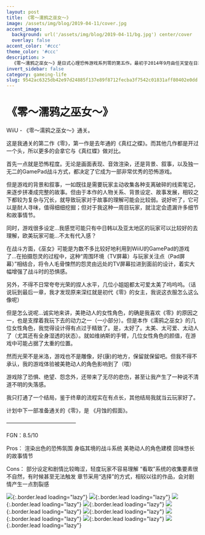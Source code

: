 ```yaml
---
layout: post
title: 《零～濡鸦之巫女～》
image: /assets/img/blog/2019-04-11/cover.jpg
accent_image: 
  background: url('/assets/img/blog/2019-04-11/bg.jpg') center/cover
  overlay: false
accent_color: '#ccc'
theme_color: '#ccc'
description: >
  《零～濡鸦之巫女～》是日式心理恐怖游戏系列零的第五作。最初于2014年9月由任天堂在日本发售，随后于2015年在欧美发售。本作不但是继前作《零～月蚀的假面～》后睽违六年的新作，同时也是该系列借由使用任天堂新式机种Wii U而首次游戏图像高清化的作品。
invert_sidebar: false
category: gameing-life
slug: 9542ac6325db42e97d24885f137e89f8712fecba3f7542c01831aff80402e0dd
---
```


# 《零～濡鸦之巫女～》

WiiU - 《零～濡鸦之巫女～》通关。

这是我通关的第二作《零》，第一作是去年通的《真红之蝶》。而其他几作都是开过一个头，所以更多的会拿它与《真红蝶》做对比。

首先一点就是恐怖程度。无论是画面表现、音效渲染，还是背景、叙事，以及独一无二的GamePad战斗方式，都决定了它成为一部非常优秀的恐怖游戏。

但是游戏的背景和叙事，一如既往是需要玩家主动收集各种支离破碎的线索笔记，来逐步拼凑成完整的故事。但由于本作的人物关系、背景设定、故事发展，相较之下都较为复杂与冗长，就导致玩家对于故事的理解可能会比较弱。说好听了，它可以是耐人寻味，值得细细挖掘；但对于我这种一周目玩家，就注定会遗漏许多细节和故事情节。

同时，游戏很多设定…我感觉可能只有中日韩以及亚太地区的玩家可以比较好的去理解，欧美玩家可能…不太有代入感？

在战斗方面，《巫女》可能是为数不多比较好地利用到WiiU的GamePad的游戏了…在拍摄怨灵的过程中，这种“周围环境（TV屏幕）与玩家关注点（Pad屏幕）”相结合，将令人毛骨悚然的怨灵由远处的TV屏幕拉进到面前的设计，着实大幅增强了战斗时的恐惧感。

另外，不得不日常夸夸光荣的捏人水平，几位小姐姐都太可爱太美了呜呜呜。（话说玩到最后一章，我才发现原来深红就是初代《零》的女主，我说这衣服怎么这么像呢）

但是怎么说呢…诚实地来讲，美艳动人的女性角色，的确是我喜欢《零》的原因之一，也是支撑着我玩下去的动力之一（一小部分）。但是本作《濡鸦之巫女》的几位女性角色，我觉得设计得有点过于精致了。是，太好了。太美、太可爱、太动人了（尤其还有全身湿透的状态）。就如维纳斯的手臂，几位女性角色的颜值，在游戏中可能占据了太重的位置。

然而光荣不是米洛，游戏也不是雕像，好(康)的地方，保留就保留吧。但我不得不承认，我的游戏体验被美艳动人的角色影响到了（喂）

游戏除了恐惧、绝望、怨念外，还带来了无尽的悲伤，甚至让我产生了一种说不清道不明的失落感。

我只打通了一个结局，鉴于终章的流程实在有点长，其他结局我就当云玩家好了。

计划中下一部准备通关的《零》，是 《月蚀的假面》。

—————————————

FGN：8.5/10

Pros：
渲染出色的恐怖氛围
身临其境的战斗系统
美艳动人的角色建模
回味悠长的故事情节

Cons：
部分设定和剧情比较晦涩，轻度玩家不容易理解
“看取”系统的收集要素很不自然，有时候甚至无法触发
章节采用“选择”的方式，相较以往的作品，会对剧情产生一点割裂感

![](/assets/img/blog/2019-04-11/1.jpg){:.border.lead loading="lazy"}
![](/assets/img/blog/2019-04-11/2.jpg){:.border.lead loading="lazy"}
![](/assets/img/blog/2019-04-11/3.jpg){:.border.lead loading="lazy"}
![](/assets/img/blog/2019-04-11/4.jpg){:.border.lead loading="lazy"}
![](/assets/img/blog/2019-04-11/5.jpg){:.border.lead loading="lazy"}
![](/assets/img/blog/2019-04-11/6.jpg){:.border.lead loading="lazy"}
![](/assets/img/blog/2019-04-11/7.jpg){:.border.lead loading="lazy"}
![](/assets/img/blog/2019-04-11/8.jpg){:.border.lead loading="lazy"}
![](/assets/img/blog/2019-04-11/9.jpg){:.border.lead loading="lazy"}

